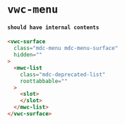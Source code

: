 # `vwc-menu`

#### `should have internal contents`

```html
<vwc-surface
  class="mdc-menu mdc-menu-surface"
  hidden=""
>
  <mwc-list
    class="mdc-deprecated-list"
    roottabbable=""
  >
    <slot>
    </slot>
  </mwc-list>
</vwc-surface>

```

